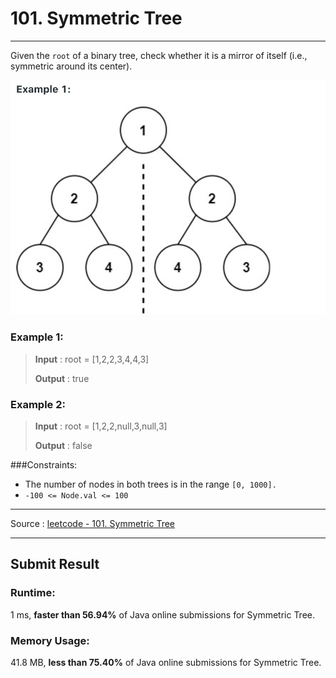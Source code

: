 # 101. Symmetric Tree

-- --
Given the `root` of a binary tree, check whether it is a mirror of itself (i.e., symmetric around its center).

![](./img/example1.png)
### Example 1:
> **Input** : root = [1,2,2,3,4,4,3]
> 
> **Output** : true

### Example 2:
> **Input** : root = [1,2,2,null,3,null,3]
>
> **Output** : false

###Constraints:
* The number of nodes in both trees is in the range `[0, 1000].`
* `-100 <= Node.val <= 100`

-- --
Source : [leetcode - 101. Symmetric Tree](https://leetcode.com/problems/symmetric-tree/)

-- --
## Submit Result

### Runtime:
1 ms, **faster than 56.94%** of Java online submissions for Symmetric Tree.

### Memory Usage:
41.8 MB, **less than 75.40%** of Java online submissions for Symmetric Tree.